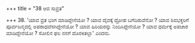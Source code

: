 +++
title = "38 ಆವ ಸುವ್ರತ"

+++
38. 'ಯಾವ ವ್ರತ ಭಂಗ ಮಾಡಿದ್ದೇನೆಯೋ ? ಯಾವ ದೈವಕ್ಕೆ ದ್ರೋಹ ಬಗೆದಿರುವೆನೋ ? ಯಾವ ಶಿವಭಕ್ತರಿಗೆ ಪೂರ್ವಜನ್ಮದಲ್ಲಿ ಅಪರಾಧವೆಸಗಿದ್ದೇನೆಯೋ ? ಯಾವ ಹಿರಿಯರನ್ನು ನಿಂದಿಸಿದ್ದೇನೆಯೋ ? ಯಾವ ಧರ್ಮಕ್ಕೆ ಅಪಚಾರ ಮಾಡಿದ್ದೇನೆಯೋ ? ಸೋಲಿನ ಫಲ ನನಗೆ ದೊರಕಿತಲ್ಲಾ' ಎಂದನು.